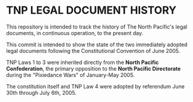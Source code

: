TNP LEGAL DOCUMENT HISTORY
==========================

This repository is intended to track the history of The North Pacific's legal documents, in continuous operation, to the present day.

This commit is intended to show the state of the two immediately adopted legal documents following the Constitutional Convention of June 2005.

TNP Laws 1 to 3 were inherited directly from the **North Pacific Confederation**, the primary opposition to the **North Pacific Directorate** during the "Pixiedance Wars" of January-May 2005.

The constitution itself and TNP Law 4 were adopted by referendum June 30th through July 6th, 2005.
